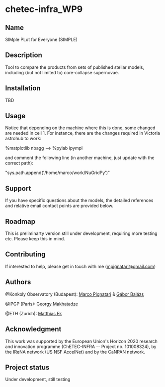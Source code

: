 # chetec-infra_WP9


## Name
SIMple PLot for Everyone (SIMPLE)

## Description
Tool to compare the products from sets of published stellar models, including (but not limited to) core-collapse supernovae. 

## Installation
TBD

## Usage
Notice that depending on the machine where this is done, some changed are needed in cell 1. For instance, there are the changes required in Victoria astrohub to work:

%matplotlib nbagg
-->
%pylab ipympl

and comment the following line (in another machine, just update with the correct path):

"sys.path.append('/home/marco/work/NuGridPy')"


## Support
If you have specific questions about the models, the detailed references and relative email contact points are provided below. 

## Roadmap
This is preliminarty version still under development, requiring more testing etc. Please keep this in mind. 

## Contributing
If interested to help, please get in touch with me (mpignatari@gmail.com)

## Authors 
@Konkoly Observatory (Budapest): [Marco Pignatari](https://konkoly.hu/munkatarsak/pignatari-marco) & [Gábor Balázs](https://www.facebook.com/GaborBalazsAstroPhoto/)

@IPGP (Paris): [Georgy Makhatadze](https://www.ipgp.fr/en/directory/makhatadze/)

@ETH (Zurich): [Matthias Ek](https://eaps.ethz.ch/en/people/profile.MTkyMTc0.TGlzdC83NzMsOTI0MjA1OTI2.html)

## Acknowledgment
This work was supported by the European Union's Horizon 2020 research and innovation programme (ChETEC-INFRA -- Project no. 101008324), by the IReNA network (US NSF AccelNet) and by the CaNPAN network.

## Project status
Under development, still testing
